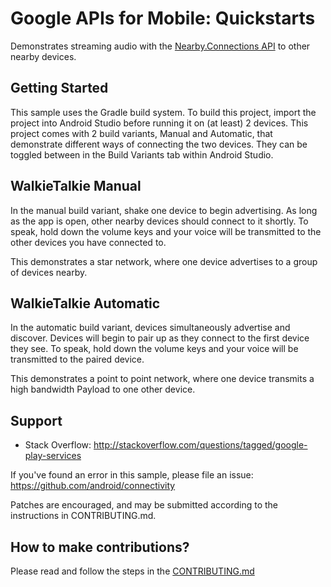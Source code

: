 # Google APIs for Mobile: Quickstarts

Demonstrates streaming audio with the
[Nearby.Connections API](https://developers.google.com/nearby/connections/overview) to other
nearby devices.

Getting Started
---------------

This sample uses the Gradle build system. To build this project, import the
project into Android Studio before running it on (at least) 2 devices. This
project comes with 2 build variants, Manual and Automatic, that demonstrate
different ways of connecting the two devices. They can be toggled between
in the Build Variants tab within Android Studio.

WalkieTalkie Manual
-------------------

In the manual build variant, shake one device to begin advertising. As long as
the app is open, other nearby devices should connect to it shortly. To speak,
hold down the volume keys and your voice will be transmitted to the other
devices you have connected to.

This demonstrates a star network, where one device advertises to a group of
devices nearby.

WalkieTalkie Automatic
----------------------

In the automatic build variant, devices simultaneously advertise and discover.
Devices will begin to pair up as they connect to the first device they see.
To speak, hold down the volume keys and your voice will be transmitted to the
paired device.

This demonstrates a point to point network, where one device transmits a high
bandwidth Payload to one other device.

Support
-------

- Stack Overflow: http://stackoverflow.com/questions/tagged/google-play-services

If you've found an error in this sample, please file an issue: https://github.com/android/connectivity

Patches are encouraged, and may be submitted according to the instructions in
CONTRIBUTING.md.


## How to make contributions?
Please read and follow the steps in the [CONTRIBUTING.md](https://github.com/android/connectivity-samples/blob/main/CONTRIBUTING.md)
